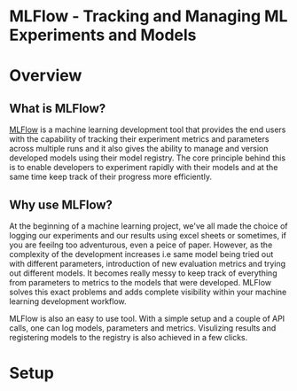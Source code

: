 # MLFlow - Tracking and Managing ML Experiments and Models

# Overview
## What is MLFlow?
[MLFlow](https://mlflow.org/) is a machine learning development tool that provides the end users with the capability of tracking their experiment metrics and parameters across multiple runs and it also gives the ability to manage and version developed models using their model registry. The core principle behind this is to enable developers to experiment rapidly with their models and at the same time keep track of their progress more efficiently.

## Why use MLFlow?
At the beginning of a machine learning project, we've all made the choice of logging our experiments and our results using excel sheets or sometimes, if you are feeilng too adventurous, even a peice of paper. However, as the complexity of the development increases i.e same model being tried out with different parameters, introduction of new evaluation metrics and trying out different models. It becomes really messy to keep track of everything from parameters to metrics to the models that were developed. MLFlow solves this exact problems and adds complete visibility within your machine learning development workflow.

MLFlow is also an easy to use tool. With a simple setup and a couple of API calls, one can log models, parameters and metrics. Visulizing results and registering models to the registry is also achieved in a few clicks.

# Setup
